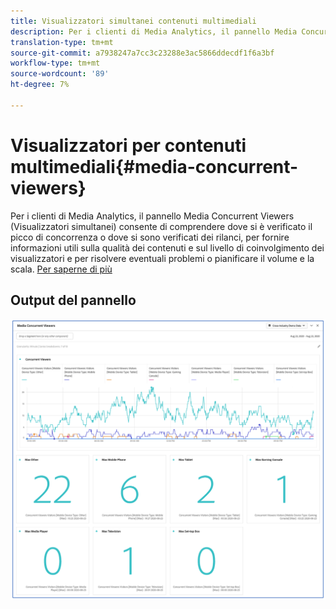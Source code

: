 ```yaml
---
title: Visualizzatori simultanei contenuti multimediali
description: Per i clienti di Media Analytics, il pannello Media Concurrent Viewers (Visualizzatori simultanei) consente di analizzare i visualizzatori simultanei per comprendere dove si è verificata la concomitanza di picco o dove si sono verificate delle interruzioni.
translation-type: tm+mt
source-git-commit: a7938247a7cc3c23288e3ac5866ddecdf1f6a3bf
workflow-type: tm+mt
source-wordcount: '89'
ht-degree: 7%

---
```



# Visualizzatori per contenuti multimediali{#media-concurrent-viewers}

Per i clienti di Media Analytics, il pannello Media Concurrent Viewers (Visualizzatori simultanei) consente di comprendere dove si è verificato il picco di concorrenza o dove si sono verificati dei rilanci, per fornire informazioni utili sulla qualità dei contenuti e sul livello di coinvolgimento dei visualizzatori e per risolvere eventuali problemi o pianificare il volume e la scala.  [Per saperne di più](https://docs.adobe.com/content/help/en/analytics/analyze/analysis-workspace/panels/media-concurrent-viewers.html)

## Output del pannello

![](assets/concurrent-viewers-output.png)
